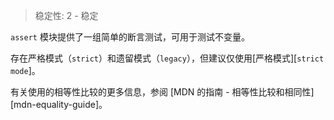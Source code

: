 
<!--introduced_in=v0.1.21-->

> 稳定性: 2 - 稳定

`assert` 模块提供了一组简单的断言测试，可用于测试不变量。

存在严格模式（`strict`）和遗留模式（`legacy`），但建议仅使用[严格模式][`strict mode`]。

有关使用的相等性比较的更多信息，参阅 [MDN 的指南 - 相等性比较和相同性][mdn-equality-guide]。

